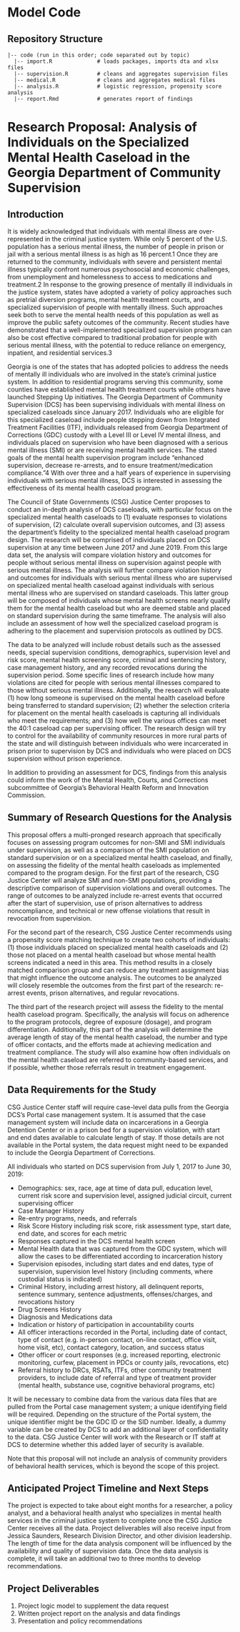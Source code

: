 # Model Code

## Repository Structure

    |-- code (run in this order; code separated out by topic)  
      |-- import.R              # loads packages, imports dta and xlsx files
      |-- supervision.R         # cleans and aggregates supervision files 
      |-- medical.R             # cleans and aggregates medical files 
      |-- analysis.R            # logistic regression, propensity score analysis
      |-- report.Rmd            # generates report of findings

# Research Proposal: Analysis of Individuals on the Specialized Mental Health Caseload in the Georgia Department of Community Supervision 

## Introduction 

It is widely acknowledged that individuals with mental illness are over-represented in the criminal justice system. While only 5 percent of the U.S. population has a serious mental illness, the number of people in prison or jail with a serious mental illness is as high as 16 percent.1 Once they are returned to the community, individuals with severe and persistent mental illness typically confront numerous psychosocial and economic challenges, from unemployment and homelessness to access to medications and treatment.2 In response to the growing presence of mentally ill individuals in the justice system, states have adopted a variety of policy approaches such as pretrial diversion programs, mental health treatment courts, and specialized supervision of people with mentally illness. Such approaches seek both to serve the mental health needs of this population as well as improve the public safety outcomes of the community. Recent studies have demonstrated that a well-implemented specialized supervision program can also be cost effective compared to traditional probation for people with serious mental illness, with the potential to reduce reliance on emergency, inpatient, and residential services.3 

Georgia is one of the states that has adopted policies to address the needs of mentally ill individuals who are involved in the state’s criminal justice system. In addition to residential programs serving this community, some counties have established mental health treatment courts while others have launched Stepping Up initiatives. The Georgia Department of Community Supervision (DCS) has been supervising individuals with mental illness on specialized caseloads since January 2017. Individuals who are eligible for this specialized caseload include people stepping down from Integrated Treatment Facilities (ITF), individuals released from Georgia Department of Corrections (GDC) custody with a Level III or Level IV mental illness, and individuals placed on supervision who have been diagnosed with a serious mental illness (SMI) or are receiving mental health services. The stated goals of the mental health supervision program include “enhanced supervision, decrease re-arrests, and to ensure treatment/medication compliance.”4 With over three and a half years of experience in supervising individuals with serious mental illness, DCS is interested in assessing the effectiveness of its mental health caseload program. 

The Council of State Governments (CSG) Justice Center proposes to conduct an in-depth analysis of DCS caseloads, with particular focus on the specialized mental health caseloads to (1) evaluate responses to violations of supervision, (2) calculate overall supervision outcomes, and (3) assess the department’s fidelity to the specialized mental health caseload program design. The research will be comprised of individuals placed on DCS supervision at any time between June 2017 and June 2019. From this large data set, the analysis will compare violation history and outcomes for people without serious mental illness on supervision against people with serious mental illness. The analysis will further compare violation history and outcomes for individuals with serious mental illness who are supervised on specialized mental health caseload against individuals with serious mental illness who are supervised on standard caseloads. This latter group will be composed of individuals whose mental health screens nearly qualify them for the mental health caseload but who are deemed stable and placed on standard supervision during the same timeframe. The analysis will also include an assessment of how well the specialized caseload program is adhering to the placement and supervision protocols as outlined by DCS.  

The data to be analyzed will include robust details such as the assessed needs, special supervision conditions, demographics, supervision level and risk score, mental health screening score, criminal and sentencing history, case management history, and any recorded revocations during the supervision period. Some specific lines of research include how many violations are cited for people with serious mental illnesses compared to those without serious mental illness. Additionally, the research will evaluate (1) how long someone is supervised on the mental health caseload before being transferred to standard supervision; (2) whether the selection criteria for placement on the mental health caseloads is capturing all individuals who meet the requirements; and (3) how well the various offices can meet the 40:1 caseload cap per supervising officer. The research design will try to control for the availability of community resources in more rural parts of the state and will distinguish between individuals who were incarcerated in prison prior to supervision by DCS and individuals who were placed on DCS supervision without prison experience. 

In addition to providing an assessment for DCS, findings from this analysis could inform the work of the Mental Health, Courts, and Corrections subcommittee of Georgia’s Behavioral Health Reform and Innovation Commission.  

## Summary of Research Questions for the Analysis 

This proposal offers a multi-pronged research approach that specifically focuses on assessing program outcomes for non-SMI and SMI individuals under supervision, as well as a comparison of the SMI population on standard supervision or on a specialized mental health caseload, and finally, on assessing the fidelity of the mental health caseloads as implemented compared to the program design. For the first part of the research, CSG Justice Center will analyze SMI and non-SMI populations, providing a descriptive comparison of supervision violations and overall outcomes. The range of outcomes to be analyzed include re-arrest events that occurred after the start of supervision, use of prison alternatives to address noncompliance, and technical or new offense violations that result in revocation from supervision. 

For the second part of the research, CSG Justice Center recommends using a propensity score matching technique to create two cohorts of individuals: (1) those individuals placed on specialized mental health caseloads and (2) those not placed on a mental health caseload but whose mental health screens indicated a need in this area. This method results in a closely matched comparison group and can reduce any treatment assignment bias that might influence the outcome analysis. The outcomes to be analyzed will closely resemble the outcomes from the first part of the research: re-arrest events, prison alternatives, and regular revocations. 

The third part of the research project will assess the fidelity to the mental health caseload program. Specifically, the analysis will focus on adherence to the program protocols, degree of exposure (dosage), and program differentiation. Additionally, this part of the analysis will determine the average length of stay of the mental health caseload, the number and type of officer contacts, and the efforts made at achieving medication and treatment compliance. The study will also examine how often individuals on the mental health caseload are referred to community-based services, and if possible, whether those referrals result in treatment engagement.  

## Data Requirements for the Study 

CSG Justice Center staff will require case-level data pulls from the Georgia DCS’s Portal case management system. It is assumed that the case management system will include data on incarcerations in a Georgia Detention Center or in a prison bed for a supervision violation, with start and end dates available to calculate length of stay. If those details are not available in the Portal system, the data request might need to be expanded to include the Georgia Department of Corrections. 

All individuals who started on DCS supervision from July 1, 2017 to June 30, 2019: 
- Demographics: sex, race, age at time of data pull, education level, current risk score and supervision level, assigned judicial circuit, current supervising officer 
- Case Manager History 
- Re-entry programs, needs, and referrals 
- Risk Score History including risk score, risk assessment type, start date, end date, and scores for each metric 
- Responses captured in the DCS mental health screen 
- Mental Health data that was captured from the GDC system, which will allow the cases to be differentiated according to incarceration history  
- Supervision episodes, including start dates and end dates, type of supervision, supervision level history (including comments, where custodial status is indicated) 
- Criminal History, including arrest history, all delinquent reports, sentence summary, sentence adjustments, offenses/charges, and revocations history 
- Drug Screens History 
- Diagnosis and Medications data 
- Indication or history of participation in accountability courts 
- All officer interactions recorded in the Portal, including date of contact, type of contact (e.g. in-person contact, on-line contact, office visit, home visit, etc), contact category, location, and success status 
- Other officer or court responses (e.g. increased reporting, electronic monitoring, curfew, placement in PDCs or county jails, revocations, etc) 
- Referral history to DRCs, RSATs, ITFs, other community treatment providers, to include date of referral and type of treatment provider (mental health, substance use, cognitive behavioral programs, etc) 
 
It will be necessary to combine data from the various data files that are pulled from the Portal case management system; a unique identifying field will be required. Depending on the structure of the Portal system, the unique identifier might be the GDC ID or the SID number. Ideally, a dummy variable can be created by DCS to add an additional layer of confidentiality to the data. CSG Justice Center will work with the Research or IT staff at DCS to determine whether this added layer of security is available. 

Note that this proposal will not include an analysis of community providers of behavioral health services, which is beyond the scope of this project. 

## Anticipated Project Timeline and Next Steps 

The project is expected to take about eight months for a researcher, a policy analyst, and a behavioral health analyst who specializes in mental health services in the criminal justice system to complete once the CSG Justice Center receives all the data. Project deliverables will also receive input from Jessica Saunders, Research Division Director, and other division leadership. The length of time for the data analysis component will be influenced by the availability and quality of supervision data. Once the data analysis is complete, it will take an additional two to three months to develop recommendations. 

## Project Deliverables 

1. Project logic model to supplement the data request 
2. Written project report on the analysis and data findings 
3. Presentation and policy recommendations 
